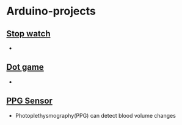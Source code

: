 # Arduino-projects
## [Stop watch](https://github.com/guen-a-park/Arduino_projects/tree/main/Stop_Watch)
+

## [Dot game](https://github.com/guen-a-park/Arduino_projects/tree/main/Dot_game)
+

## [PPG Sensor]()
+ Photoplethysmography(PPG) can detect blood volume changes
